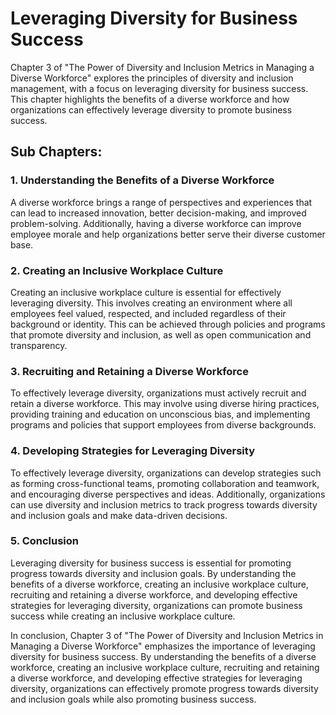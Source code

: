 Leveraging Diversity for Business Success
======================================================================================================

Chapter 3 of "The Power of Diversity and Inclusion Metrics in Managing a Diverse Workforce" explores the principles of diversity and inclusion management, with a focus on leveraging diversity for business success. This chapter highlights the benefits of a diverse workforce and how organizations can effectively leverage diversity to promote business success.

Sub Chapters:
-------------

### 1. Understanding the Benefits of a Diverse Workforce

A diverse workforce brings a range of perspectives and experiences that can lead to increased innovation, better decision-making, and improved problem-solving. Additionally, having a diverse workforce can improve employee morale and help organizations better serve their diverse customer base.

### 2. Creating an Inclusive Workplace Culture

Creating an inclusive workplace culture is essential for effectively leveraging diversity. This involves creating an environment where all employees feel valued, respected, and included regardless of their background or identity. This can be achieved through policies and programs that promote diversity and inclusion, as well as open communication and transparency.

### 3. Recruiting and Retaining a Diverse Workforce

To effectively leverage diversity, organizations must actively recruit and retain a diverse workforce. This may involve using diverse hiring practices, providing training and education on unconscious bias, and implementing programs and policies that support employees from diverse backgrounds.

### 4. Developing Strategies for Leveraging Diversity

To effectively leverage diversity, organizations can develop strategies such as forming cross-functional teams, promoting collaboration and teamwork, and encouraging diverse perspectives and ideas. Additionally, organizations can use diversity and inclusion metrics to track progress towards diversity and inclusion goals and make data-driven decisions.

### 5. Conclusion

Leveraging diversity for business success is essential for promoting progress towards diversity and inclusion goals. By understanding the benefits of a diverse workforce, creating an inclusive workplace culture, recruiting and retaining a diverse workforce, and developing effective strategies for leveraging diversity, organizations can promote business success while creating an inclusive workplace culture.

In conclusion, Chapter 3 of "The Power of Diversity and Inclusion Metrics in Managing a Diverse Workforce" emphasizes the importance of leveraging diversity for business success. By understanding the benefits of a diverse workforce, creating an inclusive workplace culture, recruiting and retaining a diverse workforce, and developing effective strategies for leveraging diversity, organizations can effectively promote progress towards diversity and inclusion goals while also promoting business success.
